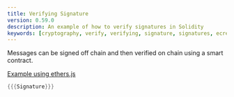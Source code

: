 ```yaml
---
title: Verifying Signature
version: 0.59.0
description: An example of how to verify signatures in Solidity
keywords: [cryptography, verify, verifying, signature, signatures, ecrecover]
---
```


Messages can be signed off chain and then verified on chain using a smart contract.

[Example using ethers.js](https://github.com/t4sk/hello-erc20-permit/blob/main/test/verify-signature.js)

```rust
{{{Signature}}}
```
